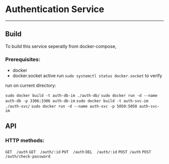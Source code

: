 # Authentication Service
---

## Build

To build this service seperatly from docker-compose,

### Prerequisites:

- docker
- docker.socket active run `sudo systemctl status docker.socket` to verify

run on current directory:

` sudo docker build -t auth-db-im ./auth-db/ `
` sudo docker run -d --name auth-db -p 3306:3306 auth-db-im `
` sudo docker build -t auth-svc-im ./auth-svc/ `
` sudo docker run -d --name auth-svc -p 5050:5050 auth-svc-im `

## API

### HTTP methods:

`GET  /auth`
`GET  /auth/:id`
`PUT  /auth`
`DEL  /auth/:id`
`POST /auth`
`POST /auth/check-password`